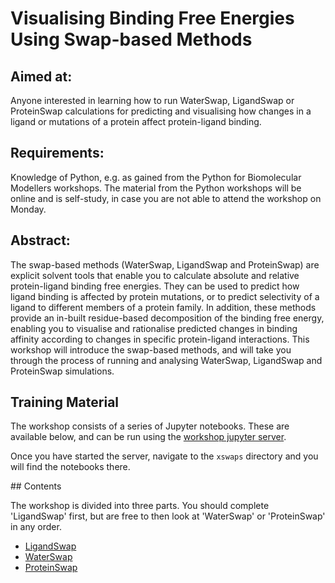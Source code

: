 # Visualising Binding Free Energies Using Swap-based Methods

## Aimed at: 
Anyone interested in learning how to run WaterSwap, LigandSwap or ProteinSwap 
calculations for predicting and visualising how changes in a ligand or mutations 
of a protein affect protein-ligand binding.

## Requirements: 
Knowledge of Python, e.g. as gained from the 
Python for Biomolecular Modellers workshops. The material from the Python 
workshops will be online and is self-study, in case you are not able to 
attend the workshop on Monday.

## Abstract: 
The swap-based methods (WaterSwap, LigandSwap and ProteinSwap) are explicit 
solvent tools that enable you to calculate absolute and relative 
protein-ligand binding free energies. They can be used to predict how 
ligand binding is affected by protein mutations, or to predict selectivity 
of a ligand to different members of a protein family. In addition, these methods 
provide an in-built residue-based decomposition of the binding free energy, 
enabling you to visualise and rationalise predicted changes in binding 
affinity according to changes in specific protein-ligand interactions. 
This workshop will introduce the swap-based methods, and will take you 
through the process of running and analysing WaterSwap, LigandSwap 
and ProteinSwap simulations.

## Training Material

The workshop consists of a series of Jupyter notebooks. These are available
below, and can be run using the 
<a href="https://ccpbiosim.github.io/workshop/events/bristol2018/server.html" target="_blank">workshop jupyter server</a>.

Once you have started the server, navigate to the `xswaps` directory and you will find the
notebooks there.

## Contents

The workshop is divided into three parts. You should complete 'LigandSwap' first, 
but are free to then look at 'WaterSwap' or 'ProteinSwap' in any order.

* [LigandSwap](ligandswap/README.md)
* [WaterSwap](waterswap/README.md)
* [ProteinSwap](proteinswap/README.md)
